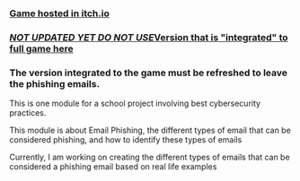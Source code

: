 ### [Game hosted in itch.io](https://capitandolphin.itch.io/phishingmodule)

### [***NOT UPDATED YET DO NOT USE***Version that is "integrated" to full game here](https://capitandolphin.itch.io/sample1)

 ### The version integrated to the game must be refreshed to leave the phishing emails. 


This is one module for a school project involving best cybersecurity practices.

This module is about Email Phishing, the different types of email that can be considered phishing, and how to identify these types of emails

Currently, I am working on creating the different types of emails that can be considered a phishing email based on real life examples
